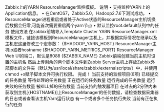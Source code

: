Zabbix上的YARN ResourceManager监控模板。
说明
•	支持监控YARN上的Application信息。
•	在CentOS7，Zabbix5.0，Hadoop2.7.6下测试成功。
•	ResourceManager进程重启或者处于Active状态的ResourceManager主机切换后数据会归零,可能首次需要重启两个yarn节点
•   默认监控root.default队列中的任务
使用方法
在zabbix前端导入Template Cluster YARN ResourceManager.xml模板文件，链接该模板到ResourceManager主机上，并根据实际情况在继承以及主机宏这里修改三个宏参数：
{$HADOOP_YARN_HOST} ResourceManager主机ip或者hostname
{$HADOOP_YARN_METRICS_PORT} ResourceManager Web UI的端口，默认是8088
{$ZABBIX_NAME} Zabbix前端创建当前主机时设置的主机名
然后上传剩余的两个脚本文件到Zabbix Server主机上存放Zabbix外部脚本的文件夹（默认为/usr/local/share/zabbix/externalscripts/）中，并使用chmod +x赋予脚本文件可执行权限。
完成！
当前支持的监控项目(6项)
	已经提交的任务数量
	等待处理的任务数量
	正在运行的任务数量
	运行完成的任务数量
	运行失败的任务数量
	被KILL掉的任务数量
当前支持的触发器项目
	在过去的2分钟内未获取到主机[{HOSTNAME}]上ResourceManager的任何数据，请检查数据采集器的日志或者查看该主机Yarn运行状态
	有一个或者多个任务执行失败
	当前有正在执行的任务
